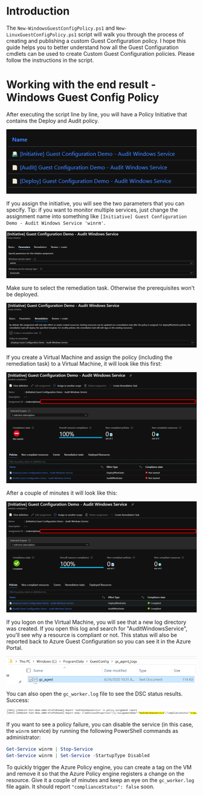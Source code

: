 # Introduction
The `New-WindowsGuestConfigPolicy.ps1` and `New-LinuxGuestConfigPolicy.ps1` script will walk you through the process of creating and publishing a custom Guest Configuration policy. I hope this guide helps you to better understand how all the Guest Configuration cmdlets can be used to create Custom Guest Configuration policies. Please follow the instructions in the script.

# Working with the end result - Windows Guest Config Policy
After executing the script line by line, you will have a Policy Initiative that contains the Deploy and Audit policy.

![](/Images/GuestConfigurationPolicyCreated.png)

If you assign the initiative, you will see the two parameters that you can specify. Tip: if you want to monitor multiple services, just change the assignment name into something like `[Initiative] Guest Configuration Demo - Audit Windows Service 'winrm'`.

![](/Images/GuestConfigurationParameters.png)

Make sure to select the remediation task. Otherwise the prerequisites won't be deployed.

![](/Images/GuestConfigurationRemediationTasks.png)

If you create a Virtual Machine and assign the policy (including the remediation task) to a Virtual Machine, it will look like this first:

![](/Images/GuestConfigurationStatus-Initial.png)

After a couple of minutes it will look like this:

![](/Images/GuestConfigurationStatus-Compliant.png)

If you logon on the Virtual Machine, you will see that a new log directory was created. If you open this log and search for "AuditWindowsService", you'll see why a resource is compliant or not. This status will also be reported back to Azure Guest Configuration so you can see it in the Azure Portal.

![](/Images/GuestConfigurationStatus-LogFiles.png)

You can also open the `gc_worker.log` file to see the DSC status results. Success:

![](/Images/GuestConfigurationStatus-SuccessLog.png)

If you want to see a policy failure, you can disable the service (in this case, the `winrm` service) by running the following PowerShell commands as administrator:

```` powershell
Get-Service winrm | Stop-Service
Get-Service winrm | Set-Service -StartupType Disabled
````

To quickly trigger the Azure Policy engine, you can create a tag on the VM and remove it so that the Azure Policy engine registers a change on the resource. Give it a couple of minutes and keep an eye on the `gc_worker.log` file again. It should report `"complianceStatus": false` soon.